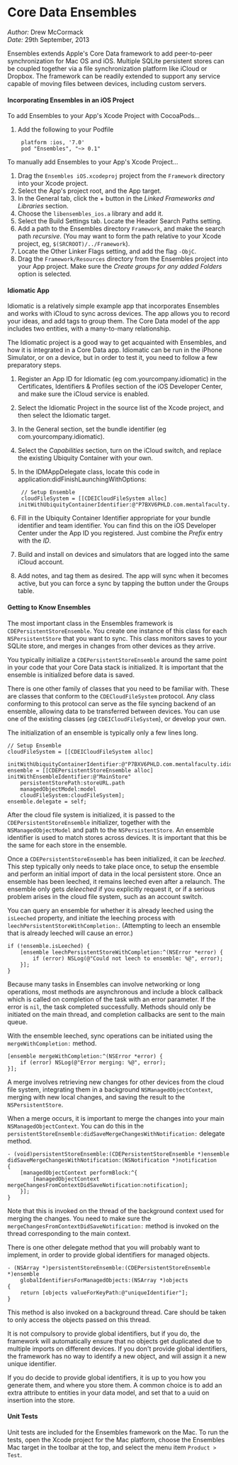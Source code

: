 Core Data Ensembles
===

_Author:_ Drew McCormack<br>
_Date:_ 29th September, 2013

Ensembles extends Apple's Core Data framework to add peer-to-peer synchronization for Mac OS and iOS. Multiple SQLite persistent stores can be coupled together via a file synchronization platform like iCloud or Dropbox. The framework can be readily extended to support any service capable of moving files between devices, including custom servers.

#### Incorporating Ensembles in an iOS Project

To add Ensembles to your App's Xcode Project with CocoaPods...

1. Add the following to your Podfile 

		platform :ios, '7.0'
		pod "Ensembles", "~> 0.1"

To manually add Ensembles to your App's Xcode Project...

1. Drag the `Ensembles iOS.xcodeproj` project from the `Framework` directory into your Xcode project.
2. Select the App's project root, and the App target.
3. In the General tab, click the + button in the _Linked Frameworks and Libraries_ section.
4. Choose the `libensembles_ios.a` library and add it.
5. Select the Build Settings tab. Locate the Header Search Paths setting. 
6. Add a path to the Ensembles directory `Framework`, and make the search path _recursive_. (You may want to form the path relative to your Xcode project, eg, `$(SRCROOT)/../Framework`).
7. Locate the Other Linker Flags setting, and add the flag `-ObjC`.
8. Drag the `Framework/Resources` directory from the Ensembles project into your App project. Make sure the _Create groups for any added Folders_ option is selected.

#### Idiomatic  App

Idiomatic is a relatively simple example app that incorporates Ensembles and works with iCloud to sync across devices. The app allows you to record your ideas, and add tags to group them. The Core Data model of the app includes two entities, with a many-to-many relationship.

The Idiomatic project is a good way to get acquainted with Ensembles, and how it is integrated in a Core Data app. Idiomatic can be run in the iPhone Simulator, or on a device, but in order to test it, you need to follow a few preparatory steps.

1. Register an App ID for Idiomatic (eg com.yourcompany.idiomatic) in the Certificates, Identifiers & Profiles section of the iOS Developer Center, and make sure the iCloud service is enabled.
2. Select the Idiomatic Project in the source list of the Xcode project, and then select the Idiomatic target.
3. In the General section, set the bundle identifier (eg com.yourcompany.idiomatic).
4. Select the _Capabilities_ section, turn on the iCloud switch, and replace the existing Ubiquity Container with your own.
5. In the IDMAppDelegate class, locate this code in application:didFinishLaunchingWithOptions:

		// Setup Ensemble
		cloudFileSystem = [[CDEICloudFileSystem alloc] initWithUbiquityContainerIdentifier:@"P7BXV6PHLD.com.mentalfaculty.idiomatic"];

6. Fill in the Ubiquity Container Identifier appropriate for your bundle identifier and team identifier. You can find this on the iOS Developer Center under the App ID you registered. Just combine the _Prefix_ entry with the _ID_.
7. Build and install on devices and simulators that are logged into the same iCloud account.
8. Add notes, and tag them as desired. The app will sync when it becomes active, but you can force a sync by tapping the button under the Groups table.

#### Getting to Know Ensembles

The most important class in the Ensembles framework is `CDEPersistentStoreEnsemble`. You create one instance of this class for each `NSPersistentStore` that you want to sync. This class monitors saves to your SQLite store, and merges in changes from other devices as they arrive.

You typically initialize a `CDEPersistentStoreEnsemble` around the same point in your code that your Core Data stack is initialized. It is important that the ensemble is initialized before data is saved.

There is one other family of classes that you need to be familiar with. These are classes that conform to the `CDECloudFileSystem` protocol. Any class conforming to this protocol can serve as the file syncing backend of an ensemble, allowing data to be transferred between devices. You can use one of the existing classes (_eg_ `CDEICloudFileSystem`), or develop your own.

The initialization of an ensemble is typically only a few lines long.

	// Setup Ensemble
	cloudFileSystem = [[CDEICloudFileSystem alloc] 
		initWithUbiquityContainerIdentifier:@"P7BXV6PHLD.com.mentalfaculty.idiomatic"];
	ensemble = [[CDEPersistentStoreEnsemble alloc] initWithEnsembleIdentifier:@"MainStore" 
		persistentStorePath:storeURL.path 
		managedObjectModel:model 
		cloudFileSystem:cloudFileSystem];
	ensemble.delegate = self;

After the cloud file system is initialized, it is passed to the `CDEPersistentStoreEnsemble` initializer, together with the `NSManagedObjectModel` and path to the `NSPersistentStore`. An ensemble identifier is used to match stores across devices. It is important that this be the same for each store in the ensemble.

Once a `CDEPersistentStoreEnsemble` has been initialized, it can be _leeched_. This step typically only needs to take place once, to setup the ensemble and perform an initial import of data in the local persistent store. Once an ensemble has been leeched, it remains leeched even after a relaunch. The ensemble only gets _deleeched_ if you explicitly request it, or if a serious problem arises in the cloud file system, such as an account switch.

You can query an ensemble for whether it is already leeched using the `isLeeched` property, and initiate the leeching process with `leechPersistentStoreWithCompletion:`. (Attempting to leech an ensemble that is already leeched will cause an error.)

	if (!ensemble.isLeeched) {
	    [ensemble leechPersistentStoreWithCompletion:^(NSError *error) {
	        if (error) NSLog(@"Could not leech to ensemble: %@", error);
	    }];
	}

Because many tasks in Ensembles can involve networking or long operations, most methods are asynchronous and include a block callback which is called on completion of the task with an error parameter. If the error is `nil`, the task completed successfully. Methods should only be initiated on the main thread, and completion callbacks are sent to the main queue.

With the ensemble leeched, sync operations can be initiated using the `mergeWithCompletion:` method.

	[ensemble mergeWithCompletion:^(NSError *error) {
	    if (error) NSLog(@"Error merging: %@", error);
	}];	

A merge involves retrieving new changes for other devices from the cloud file system, integrating them in a background `NSManagedObjectContext`, merging with new local changes, and saving the result to the `NSPersistentStore`.

When a merge occurs, it is important to merge the changes into your main `NSManagedObjectContext`. You can do this in the `persistentStoreEnsemble:didSaveMergeChangesWithNotification:` delegate method. 

	- (void)persistentStoreEnsemble:(CDEPersistentStoreEnsemble *)ensemble didSaveMergeChangesWithNotification:(NSNotification *)notification
	{
	    [managedObjectContext performBlock:^{
	        [managedObjectContext mergeChangesFromContextDidSaveNotification:notification];
	    }];
	}

Note that this is invoked on the thread of the background context used for merging the changes. You need to make sure the `mergeChangesFromContextDidSaveNotification:` method is invoked on the thread corresponding to the main context.

There is one other delegate method that you will probably want to implement, in order to provide global identifiers for managed objects. 

	- (NSArray *)persistentStoreEnsemble:(CDEPersistentStoreEnsemble *)ensemble 
		globalIdentifiersForManagedObjects:(NSArray *)objects
	{
	    return [objects valueForKeyPath:@"uniqueIdentifier"];
	} 

This method is also invoked on a background thread. Care should be taken to only access the objects passed on this thread.

It is not compulsory to provide global identifiers, but if you do, the framework will automatically ensure that no objects get duplicated due to multiple imports on different devices. If you don't provide global identifiers, the framework has no way to identify a new object, and will assign it a new unique identifier.

If you do decide to provide global identifiers, it is up to you how you generate them, and where you store them. A common choice is to add an extra attribute to entities in your data model, and set that to a uuid on insertion into the store.

#### Unit Tests

Unit tests are included for the Ensembles framework on the Mac. To run the tests, open the Xcode project for the Mac platform, choose the Ensembles Mac target in the toolbar at the top, and select the menu item `Product > Test`.

